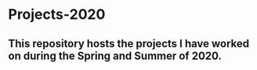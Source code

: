 # Projects-2020

## This repository hosts the projects I have worked on during the Spring and Summer of 2020.

